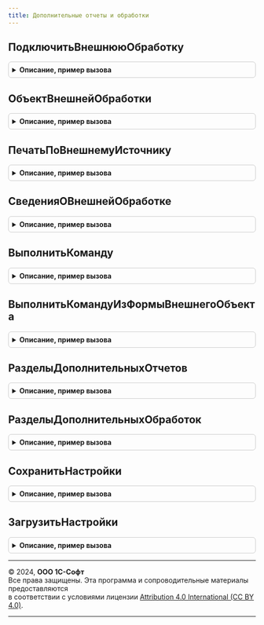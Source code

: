 ```yaml
---
title: Дополнительные отчеты и обработки
---
```



## ПодключитьВнешнююОбработку
<details style="margin: 1em 0; padding: 0.5em; border: 1px solid #ccc; border-radius: 6px;">

<summary style="font-weight: bold; cursor: pointer;">Описание, пример вызова</summary>

```bsl

// Подключает и возвращает имя, под которым подключен внешний отчет или обработка.
// После подключения отчет или обработка регистрируется в программе под определенным именем,
// используя которое, можно создавать объект или открывать формы отчета или обработки.
//
// Важно: проверка функциональной опции "ИспользоватьДополнительныеОтчетыИОбработки"
// должна выполняться вызывающим кодом.
//
// Параметры:
//   Ссылка - СправочникСсылка.ДополнительныеОтчетыИОбработки - подключаемая обработка.
//
// Возвращаемое значение:
//   Строка       - имя подключенного отчета или обработки.
//   Неопределено - если передана некорректная ссылка.
//
Функция ПодключитьВнешнююОбработку(Ссылка) Экспорт
```

Пример вызова
```bsl
Результат = ДополнительныеОтчетыИОбработки.ПодключитьВнешнююОбработку(Ссылка) 
```
</details>

## ОбъектВнешнейОбработки
<details style="margin: 1em 0; padding: 0.5em; border: 1px solid #ccc; border-radius: 6px;">

<summary style="font-weight: bold; cursor: pointer;">Описание, пример вызова</summary>

```bsl

// Возвращает объект внешнего отчета или обработки.
//
// Важно: проверка функциональной опции "ИспользоватьДополнительныеОтчетыИОбработки"
// должна выполняться вызывающим кодом.
//
// Параметры:
//   Ссылка - СправочникСсылка.ДополнительныеОтчетыИОбработки - подключаемый отчет или обработка.
//
// Возвращаемое значение:
//   ВнешняяОбработка - объект подключенной обработки.
//   ВнешнийОтчет     - объект подключенного отчета.
//   Неопределено           - если передана некорректная ссылка.
//
Функция ОбъектВнешнейОбработки(Ссылка) Экспорт
```

Пример вызова
```bsl
Результат = ДополнительныеОтчетыИОбработки.ОбъектВнешнейОбработки(Ссылка) 
```
</details>

## ПечатьПоВнешнемуИсточнику
<details style="margin: 1em 0; padding: 0.5em; border: 1px solid #ccc; border-radius: 6px;">

<summary style="font-weight: bold; cursor: pointer;">Описание, пример вызова</summary>

```bsl

// Формирует печатную форму по внешнему источнику.
//
// Параметры:
//   ДополнительнаяОбработкаСсылка - СправочникСсылка.ДополнительныеОтчетыИОбработки - внешняя обработка.
//   ПараметрыИсточника            - Структура:
//       * ИдентификаторКоманды - Строка - список макетов, перечисленных через запятую.
//       * ОбъектыНазначения    - Массив
//   КоллекцияПечатныхФорм - ТаблицаЗначений - сформированные табличные документы (возвращаемый параметр).
//   ОбъектыПечати         - СписокЗначений  - соответствие между объектами и именами областей печати
//                                             табличного документа. Значение - Объект, представление - имя области,
//                                             в которой был выведен объект (возвращаемый параметр).
//   ПараметрыВывода       - Структура       - дополнительные параметры сформированных табличных документов
//                                             (возвращаемый параметр).
//
Процедура ПечатьПоВнешнемуИсточнику(ДополнительнаяОбработкаСсылка, ПараметрыИсточника, КоллекцияПечатныхФорм, Экспорт
```

Пример вызова
```bsl
ДополнительныеОтчетыИОбработки.ПечатьПоВнешнемуИсточнику(ДополнительнаяОбработкаСсылка, ПараметрыИсточника, КоллекцияПечатныхФорм, );
```
</details>

## СведенияОВнешнейОбработке
<details style="margin: 1em 0; padding: 0.5em; border: 1px solid #ccc; border-radius: 6px;">

<summary style="font-weight: bold; cursor: pointer;">Описание, пример вызова</summary>

```bsl

// Формирует шаблон сведений о внешнем отчете или обработке для последующего заполнения.
//
// Параметры:
//   ВерсияБСП - см. СтандартныеПодсистемыСервер.ВерсияБиблиотеки.
//
// Возвращаемое значение:
//   Структура - параметры внешнего отчета или обработки:
//       * Вид - ПеречислениеСсылка.ВидыДополнительныхОтчетовИОбработок
//             - Строка - вид внешнего отчета или обработки. Для указания вида рекомендуется использовать функции
//           ДополнительныеОтчетыИОбработкиКлиентСервер.ВидОбработки<ИмяВида>.
//           Также вид можно указать явно:
//           "ПечатнаяФорма",
//           "ЗаполнениеОбъекта",
//           "СозданиеСвязанныхОбъектов",
//           "Отчет",
//           "ШаблонСообщения",
//           "ДополнительнаяОбработка",
//           "ДополнительныйОтчет".
//
//       * Версия - Строка - версия отчета или обработки (далее - обработки).
//           Задается в формате: "<Старший номер>.<Младший номер>".
//
//       * Назначение - Массив - полные имена объектов конфигурации (Строка), для которых предназначен эта обработка.
//                               Необязательное свойство.
//
//       * Наименование - Строка - представление для администратора (наименование элемента справочника).
//                                 Если не заполнено, то берется представление объекта метаданных внешней обработки.
//                                 Необязательное свойство.
//
//       * БезопасныйРежим - Булево - признак подключения внешней обработки в безопасном режиме.
//                                    Значение по умолчанию Истина (обработка будет выполняться безопасно).
//                                    В безопасном режиме:
//                                     Игнорируется привилегированный режим.
//                                     Запрещены внешние по отношению к платформе 1С:Предприятия действия:
//                                      COM;
//                                      загрузка внешних компонент;
//                                      запуск внешних приложений и команд операционной системы;
//                                      доступ к файловой системе, кроме временных файлов;
//                                      доступ к Интернету.
//                                    Необязательное свойство.
//
//       * Разрешения - Массив из ОбъектXDTO - дополнительные разрешения, необходимые внешней обработке при работе в
//                               безопасном режиме. Элемент массива - ОбъектXDTO - разрешение типа
//                               {HTTP://www.1c.ru/1cFresh/ApplicationExtensions/Permissions/a.b.c.d}PermissionBase.
//                               Для формирования описания разрешения рекомендуется использовать функции
//                               РаботаВБезопасномРежиме.Разрешение<ВидРазрешения>(<ПараметрыРазрешения>).
//                               Необязательное свойство.
//
//       * Информация - Строка - краткая информация о внешней обработке.
//                               В этом параметре для администратора рекомендуется дать описание ее возможностей.
//                               Если не заполнено, то берется комментарий объекта метаданных внешней обработки.
//
//       * ВерсияБСП - см. СтандартныеПодсистемыСервер.ВерсияБиблиотеки.
//
//       * ОпределитьНастройкиФормы - Булево - только для дополнительных отчетов, подключенных к общей форме ФормаОтчета.
//                                             Позволяет переопределять некоторые настройки общей формы отчета и
//                                             подписываться на ее события.
//                                             Если Истина, то в модуле объекта отчета следует определить процедуру по шаблону:
//
//       * НазначениеВариантаОтчета - ПеречислениеСсылка.НазначенияВариантовОтчетов - назначение варианта отчета
//										(ДляКомпьютеровИПланшетов, ДляСмартфонов, ДляЛюбыхУстройств).
//
//           // Задать настройки формы отчета.
//           //
//           // Параметры:
//           //   Форма - ФормаКлиентскогоПриложения, Неопределено
//           //   КлючВарианта - Строка, Неопределено
//           //   Настройки - см. ОтчетыКлиентСервер.НастройкиОтчетаПоУмолчанию
//           //
//           Процедура ОпределитьНастройкиФормы(Форма, КлючВарианта, Настройки) Экспорт
//           	// Код процедуры.
//           КонецПроцедуры
//
//           Подробнее см. в документации к подсистемам "Дополнительные отчеты и обработки" и "Варианты отчетов".
//           Необязательное свойство.
//
//       * Команды - ТаблицаЗначений - настройки команд, поставляемых внешней обработкой (необязательно для отчетов):
//           ** Идентификатор - Строка - внутреннее имя команды. Для внешних печатных форм (когда Вид = "ПечатнаяФорма"):
//                 Идентификатор может содержать имена одной или нескольких команд печати,
//                 разделенные запятыми. Подробнее см. описание колонки Идентификатор
//                 в функции УправлениеПечатью.СоздатьКоллекциюКомандПечати.
//           ** Представление - Строка - пользовательское представление команды.
//           ** Использование - Строка - тип команды:
//               "ВызовКлиентскогоМетода",
//               "ВызовСерверногоМетода",
//               "ЗаполнениеФормы",
//               "ОткрытиеФормы" или
//               "СценарийВБезопасномРежиме".
//               Для получения типов команд рекомендуется использовать функции
//               ДополнительныеОтчетыИОбработкиКлиентСервер.ТипКоманды<ИмяТипа>.
//               В комментариях к этим функциям также даны шаблоны процедур-обработчиков команд.
//           ** ПоказыватьОповещение - Булево - если Истина, то при запуске команды выводится оповещение "Команда выполняется...".
//              Действует для всех типов команд, кроме команд по открытию формы (Использование = "ОткрытиеФормы").
//           ** Модификатор - Строка - дополнительная классификация команды.
//               Для внешних печатных форм (когда Вид = "ПечатнаяФорма"):
//                 "ПечатьMXL" - для печатных форм на основе табличных макетов.
//               Для загрузки данных из файла (когда Вид = "ПечатнаяФорма" и Использование = "ЗагрузкаДанныхИзФайла"):
//                 Модификатор является обязательным для заполнения
//                 и должен содержать полное имя объекта метаданных (справочника),
//                 для которого выполняется загрузка данных.
//           ** Скрыть - Булево - необязательный. Признак того, что это служебная команда.
//               Если установить в значение Истина, то команда скрывается в карточке дополнительного объекта.
//
Функция СведенияОВнешнейОбработке(ВерсияБСП = "") Экспорт
```

Пример вызова
```bsl
Результат = ДополнительныеОтчетыИОбработки.СведенияОВнешнейОбработке(ВерсияБСП);
```
</details>

## ВыполнитьКоманду
<details style="margin: 1em 0; padding: 0.5em; border: 1px solid #ccc; border-radius: 6px;">

<summary style="font-weight: bold; cursor: pointer;">Описание, пример вызова</summary>

```bsl

// Выполняет команду обработки и возвращает результат ее выполнения.
//
// Важно: проверка функциональной опции "ИспользоватьДополнительныеОтчетыИОбработки"
// должна выполняться вызывающим кодом.
//
// Параметры:
//   ПараметрыКоманды - Структура - параметры, с которыми выполняется команда:
//       * ДополнительнаяОбработкаСсылка - СправочникСсылка.ДополнительныеОтчетыИОбработки - элемент справочника.
//       * ИдентификаторКоманды - Строка - имя выполняемой команды.
//       * ОбъектыНазначения    - Массив - ссылки объектов, для которых выполняется обработка. Обязательный для
//                                         назначаемых обработок.
//   АдресРезультата - Строка - адрес временного хранилища по которому будет размещен результат
//                              выполнения.
//
// Возвращаемое значение:
//   Структура - результат выполнения, который далее передается на клиент.
//   Неопределено - если был передан АдресРезультата.
//
Функция ВыполнитьКоманду(ПараметрыКоманды, АдресРезультата = Неопределено) Экспорт
```

Пример вызова
```bsl
Результат = ДополнительныеОтчетыИОбработки.ВыполнитьКоманду(ПараметрыКоманды, АдресРезультата);
```
</details>

## ВыполнитьКомандуИзФормыВнешнегоОбъекта
<details style="margin: 1em 0; padding: 0.5em; border: 1px solid #ccc; border-radius: 6px;">

<summary style="font-weight: bold; cursor: pointer;">Описание, пример вызова</summary>

```bsl

// Выполняет команду обработки напрямую из формы внешнего объекта и возвращает результат ее выполнения.
// Пример использования - см. ДополнительныеОтчетыИОбработкиКлиент.ВыполнитьКомандуВФоне.
//
// Важно: проверка функциональной опции "ИспользоватьДополнительныеОтчетыИОбработки"
// должна выполняться вызывающим кодом.
//
// Параметры:
//   ИдентификаторКоманды - Строка    - имя команды, как оно задано в функции СведенияОВнешнейОбработке() модуля объекта.
//   ПараметрыКоманды     - Структура - параметры выполнения команды.
//                                      См. ДополнительныеОтчетыИОбработкиКлиент.ВыполнитьКомандуВФоне.
//   Форма                - ФормаКлиентскогоПриложения - форма, в которую необходимо вернуть результат.
//
// Возвращаемое значение:
//   Структура - для служебного использования.
//
Функция ВыполнитьКомандуИзФормыВнешнегоОбъекта(ИдентификаторКоманды, ПараметрыКоманды, Форма) Экспорт
```

Пример вызова
```bsl
Результат = ДополнительныеОтчетыИОбработки.ВыполнитьКомандуИзФормыВнешнегоОбъекта(ИдентификаторКоманды, ПараметрыКоманды, Форма) 
```
</details>

## РазделыДополнительныхОтчетов
<details style="margin: 1em 0; padding: 0.5em; border: 1px solid #ccc; border-radius: 6px;">

<summary style="font-weight: bold; cursor: pointer;">Описание, пример вызова</summary>

```bsl

// Формирует список разделов, в которых доступна команда вызова дополнительных отчетов.
//
// Возвращаемое значение:
//   Массив - массив объектов метаданных Подсистема - метаданные разделов, в которые выведен список команд
//                                                    дополнительных отчетов.
//
Функция РазделыДополнительныхОтчетов() Экспорт
```

Пример вызова
```bsl
Результат = ДополнительныеОтчетыИОбработки.РазделыДополнительныхОтчетов() 
```
</details>

## РазделыДополнительныхОбработок
<details style="margin: 1em 0; padding: 0.5em; border: 1px solid #ccc; border-radius: 6px;">

<summary style="font-weight: bold; cursor: pointer;">Описание, пример вызова</summary>

```bsl

// Формирует список разделов, в которых доступна команда вызова дополнительных обработок.
//
// Возвращаемое значение:
//   Массив - массив объектов метаданных Подсистема - метаданные разделов, в которые выведен список команд дополнительных
//   обработок.
//
Функция РазделыДополнительныхОбработок() Экспорт
```

Пример вызова
```bsl
Результат = ДополнительныеОтчетыИОбработки.РазделыДополнительныхОбработок() 
```
</details>

## СохранитьНастройки
<details style="margin: 1em 0; padding: 0.5em; border: 1px solid #ccc; border-radius: 6px;">

<summary style="font-weight: bold; cursor: pointer;">Описание, пример вызова</summary>

```bsl

// Сохраняет настройки, требуемые для выполнения обработки.
// С ее помощью, например, в интерактивных обработках можно сохранять
// последние введенные пользователем значения, а для обработок, выполняемых по регламентному заданию,
// позволить администратору задавать значения по умолчанию и различные параметры работы.
//
// Параметры:
//   Ссылка    - СправочникСсылка.ДополнительныеОтчетыИОбработки
//   Настройки - Произвольный - сохраняемые настройки
//
Процедура СохранитьНастройки(Ссылка, Настройки) Экспорт
```

Пример вызова
```bsl
ДополнительныеОтчетыИОбработки.СохранитьНастройки(Ссылка, Настройки) 
```
</details>

## ЗагрузитьНастройки
<details style="margin: 1em 0; padding: 0.5em; border: 1px solid #ccc; border-radius: 6px;">

<summary style="font-weight: bold; cursor: pointer;">Описание, пример вызова</summary>

```bsl

// Возвращает сохраненные параметры дополнительной обработки.
// См. процедуру СохранитьНастройки.
//
// Параметры:
//   Ссылка - СправочникСсылка.ДополнительныеОтчетыИОбработки
//
// Возвращаемое значение:
//   Произвольный - сохраненные настройки.
//
Функция ЗагрузитьНастройки(Ссылка) Экспорт
```

Пример вызова
```bsl
Результат = ДополнительныеОтчетыИОбработки.ЗагрузитьНастройки(Ссылка) 
```
</details>

---

© 2024, **ООО 1С-Софт**  
Все права защищены. Эта программа и сопроводительные материалы предоставляются  
в соответствии с условиями лицензии [Attribution 4.0 International (CC BY 4.0)](https://creativecommons.org/licenses/by/4.0/legalcode).

---
